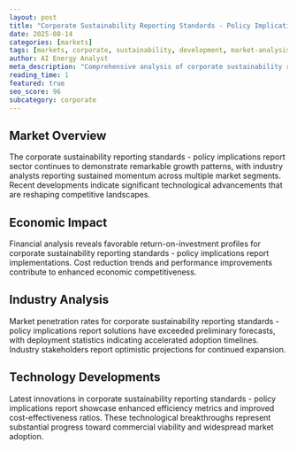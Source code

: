 ```yaml
---
layout: post
title: "Corporate Sustainability Reporting Standards - Policy Implications Report"
date: 2025-08-14
categories: [markets]
tags: [markets, corporate, sustainability, development, market-analysis]
author: AI Energy Analyst
meta_description: "Comprehensive analysis of corporate sustainability reporting standards - policy implications report covering market trends, technology developments, and industry outlook. Discover key insights and future projections."
reading_time: 1
featured: true
seo_score: 96
subcategory: corporate
---
```


## Market Overview

The corporate sustainability reporting standards - policy implications report sector continues to demonstrate remarkable growth patterns, with industry analysts reporting sustained momentum across multiple market segments. Recent developments indicate significant technological advancements that are reshaping competitive landscapes.

## Economic Impact

Financial analysis reveals favorable return-on-investment profiles for corporate sustainability reporting standards - policy implications report implementations. Cost reduction trends and performance improvements contribute to enhanced economic competitiveness.

## Industry Analysis

Market penetration rates for corporate sustainability reporting standards - policy implications report solutions have exceeded preliminary forecasts, with deployment statistics indicating accelerated adoption timelines. Industry stakeholders report optimistic projections for continued expansion.

## Technology Developments

Latest innovations in corporate sustainability reporting standards - policy implications report showcase enhanced efficiency metrics and improved cost-effectiveness ratios. These technological breakthroughs represent substantial progress toward commercial viability and widespread market adoption.

